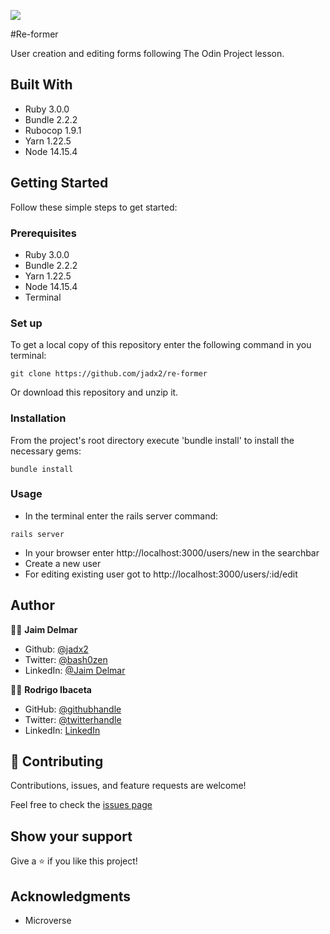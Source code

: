 ![](https://img.shields.io/badge/Microverse-blueviolet)

#Re-former

User creation and editing forms following The Odin Project lesson.

## Built With

- Ruby 3.0.0
- Bundle 2.2.2
- Rubocop 1.9.1
- Yarn 1.22.5
- Node 14.15.4

## Getting Started

Follow these simple steps to get started:

### Prerequisites

- Ruby 3.0.0
- Bundle 2.2.2
- Yarn 1.22.5
- Node 14.15.4
- Terminal

### Set up

To get a local copy of this repository enter the following command in you terminal:

```
git clone https://github.com/jadx2/re-former
```

Or download this repository and unzip it.

### Installation

From the project's root directory execute 'bundle install' to install the necessary gems:

```
bundle install
```

### Usage

- In the terminal enter the rails server command:

```
rails server
```

- In your browser enter http://localhost:3000/users/new in the searchbar
- Create a new user
- For editing existing user got to http://localhost:3000/users/:id/edit

## Author

👨‍💻 **Jaim Delmar**

- Github: [@jadx2](https://github.com/jadx2/)
- Twitter: [@bash0zen](https://twitter.com/bash0zen)
- LinkedIn: [@Jaim Delmar](https://www.linkedin.com/in/jaim-delmar-3a45311b9/)

👨‍💻 **Rodrigo Ibaceta**

- GitHub: [@githubhandle](https://github.com/RokoVarano/Assessment)
- Twitter: [@twitterhandle](https://twitter.com/RodrigoIbacet11)
- LinkedIn: [LinkedIn](https://www.linkedin.com/in/rodrigo-ibaceta-a8657611a/)

## 🤝 Contributing

Contributions, issues, and feature requests are welcome!

Feel free to check the [issues page](https://github.com/jadx2/re-former/issues)

## Show your support

Give a ⭐️ if you like this project!

## Acknowledgments

- Microverse
